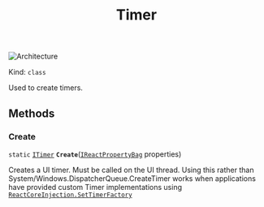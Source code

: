 ﻿---
id: Timer
title: Timer
---

![Architecture](https://img.shields.io/badge/architecture-new_&_old-green)

Kind: `class`

Used to create timers.

## Methods
### Create
`static` [`ITimer`](ITimer) **`Create`**([`IReactPropertyBag`](IReactPropertyBag) properties)

Creates a UI timer.  Must be called on the UI thread.  Using this rather than System/Windows.DispatcherQueue.CreateTimer works when applications have provided custom Timer implementations using [`ReactCoreInjection.SetTimerFactory`](ReactCoreInjection#settimerfactory)

